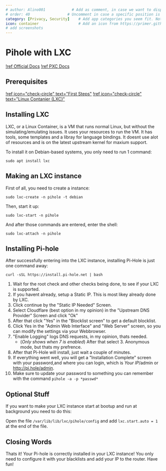 ```yaml
---
# author: Alino001            # Add as comment, in case we want to display authors down the road
# order: 40                 # Uncomment in case a specific position is desired. Higher number > earlier position
category: [Privacy, Security]    # Add app categories you seem fit. Not yet standardized.
icon: container                  # Add an icon from https://primer.github.io/octicons that fits the app / stack
# add screenshots
---
```


# Pihole with LXC

[!ref Official Docs](https://docs.pi-hole.net)
[!ref PXC Docs](https://linuxcontainers.org)

## Prerequisites

[!ref icon="check-circle" text="First Steps"](../../first-steps/1-vps-setup.md)
[!ref icon="check-circle" text="Linux Contanier (LXC)"](https://linuxcontainers.org)

## Installing LXC 

LXC, or a Linux Container, is a VM that runs normal Linux, but without the simulating/emulating issues. It uses your resources to run the VM. It has tools, some templates and a libray for language bindings. It doesnt use alot of resources and is on the latest upstream kernel for maxium support.

To install it on Debian-based systems, you only need to run 1 command:
```
sudo apt install lxc
```

## Making an LXC instance

First of all, you need to create a instance:
```
sudo lxc-create -n pihole -t debian
```
Then, start it up: 
```
sudo lxc-start -n pihole
```
And after those commands are entered, enter the shell:
```
sudo lxc-attach -n pihole
```

## Installing Pi-hole

After successfully entering into the LXC instance, installing Pi-Hole is just one command away: 
```
curl -sSL https://install.pi-hole.net | bash
```

1. Wait for the root check and other checks being done, to see if your LXC is supported.
2. If you havent already, setup a Static IP. This is most likey already done by LXC.
3. Click continue by the "Static IP Needed" Screen.
4. Select Cloudflare (best option in my opinion) in the "Upstream DNS Provider" Screen and click "Ok"
5. After that click "Yes" in the "Blocklist screen" to get a default blocklist.
6. Click Yes in the "Admin Web Interface" and "Web Server" screen, so you can modify the settings via your Webbrowser.
7. "Enable Logging" logs DNS requests, in my opinion, thats needed.
   - (*Only shows when 7 is enabled*) After that select 3. Anonymous mode, but thats my prefrence.
9. After that Pi-Hole will install, just wait a couple of minutes.
10. If everything went well, you will get a "Installation Complete" screen with your password,and where you can login, which is *Your IP*/admin or http://pi.hole/admin. 
11. Make sure to update your password to something you can remember with the command ``pihole -a -p *passwd*`` 

## Optional Stuff

If you want to make your LXC instance start at bootup and run at background you need to do this:

Open the file ``/var/lib/lib/lxc/pihole/config`` and add ``lxc.start.auto = 1`` at the end of the file.

## Closing Words

Thats it! Your Pi-hole is correctly installed in your LXC instance! You only need to configure it with your blacklists and add your IP to the router. Have fun!
